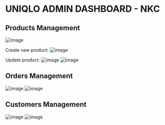 # UNIQLO ADMIN DASHBOARD - NKC

## Products Management
![image](https://user-images.githubusercontent.com/85856732/180344705-2f91f65d-fbb4-4f63-a04a-b889993e6b74.png)

Create new product:
![image](https://user-images.githubusercontent.com/85856732/180344832-515248e5-0fae-4d1c-8d2e-4874cc595da2.png)

Update product:
![image](https://user-images.githubusercontent.com/85856732/180345108-8c66e1c8-032e-463b-bfde-c0c94f30f7ab.png)
![image](https://user-images.githubusercontent.com/85856732/180345173-3df77504-e306-4d4c-80fa-301fa00f34f6.png)


## Orders Management
![image](https://user-images.githubusercontent.com/85856732/180343953-46407d28-a97d-447e-8b81-2b0b301875e0.png)
![image](https://user-images.githubusercontent.com/85856732/180344345-28b3551c-6299-4bdb-bd68-4d9be2e253c9.png)

## Customers Management
![image](https://user-images.githubusercontent.com/85856732/180345374-aa04348a-294d-4a26-a6be-7d3b55eb2643.png)
![image](https://user-images.githubusercontent.com/85856732/180345408-1c7f28df-02a2-4ba3-bd46-214694dfad27.png)
